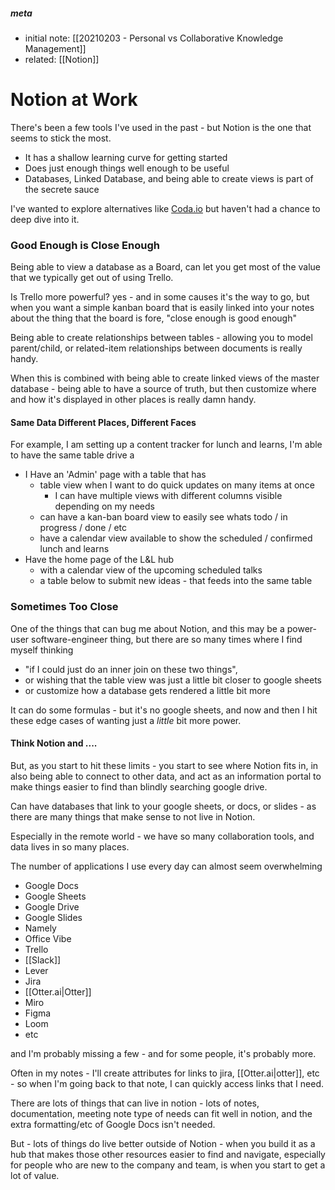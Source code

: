 
##### meta
- initial note: [[20210203 - Personal vs Collaborative Knowledge Management]]
- related: [[Notion]]


# Notion at Work
There's been a few tools I've used in the past - but Notion is the one that seems to stick the most. 

- It has a shallow learning curve for getting started
- Does just enough things well enough to be useful 
- Databases, Linked Database, and being able to create views is part of the secrete sauce 

I've wanted to explore alternatives like [Coda.io](https://coda.io) but haven't had a chance to deep dive into it. 

### Good Enough is Close Enough

Being able to view a database as a Board, can let you get most of the value that we typically get out of using Trello.

Is Trello more powerful? yes - and in some causes it's the way to go, but when you want a simple kanban board that is easily linked into your notes about the thing that the board is fore, "close enough is good enough"

Being able to create relationships between tables - allowing you to model parent/child, or related-item relationships between documents is really handy.

When this is combined with being able to create linked views of the master database - being able to have a source of truth, but then customize where and how it's displayed in other places is really damn handy. 

#### Same Data Different Places, Different Faces 

For example, I am setting up a content tracker for lunch and learns, I'm able to have the same table drive a

- I Have an 'Admin' page with a table that has 
	- table view when I want to do quick updates on many items at once
		- I can have multiple views with different columns visible depending on my needs
	- can have a kan-ban board view to easily see whats todo / in progress / done / etc
	- have a calendar view available to show the scheduled / confirmed lunch and learns
- Have the home page of the L&L hub 
	-  with a calendar view of the upcoming scheduled talks
	-  a table below to submit new ideas - that feeds into the same table



### Sometimes Too Close

One of the things that can bug me about Notion, and this may be a power-user software-engineer thing, but there are so many times where I find myself thinking 

- "if I could just do an inner join on these two things", 
- or wishing that the table view was just a little bit closer to google sheets
- or customize how a database gets rendered a little bit more 

It can do some formulas - but it's no google sheets, and now and then I hit these edge cases of wanting just a _little_ bit more power. 

#### Think Notion and ....

But, as you start to hit these limits - you start to see where Notion fits in, in also being able to connect to other data, and act as an information portal to make things easier to find than blindly searching google drive.

Can have databases that link to your google sheets, or docs, or slides - as there are many things that make sense to not live in Notion. 

Especially in the remote world - we have so many collaboration tools, and data lives in so many places. 

The number of applications I use every day can almost seem overwhelming

- Google Docs
- Google Sheets
- Google Drive
- Google Slides
- Namely
- Office Vibe
- Trello
- [[Slack]]
- Lever 
- Jira
- [[Otter.ai|Otter]]
- Miro
- Figma
- Loom
- etc

and I'm probably missing a few - and for some people, it's probably more. 

Often in my notes - I'll create attributes for links to jira, [[Otter.ai|otter]], etc - so when I'm going back to that note, I can quickly access links that I need.

There are lots of things that can live in notion - lots of notes, documentation, meeting note type of needs can fit well in notion, and the extra formatting/etc of Google Docs isn't needed. 

But - lots of things do live better outside of Notion - when you build it as a hub that makes those other resources easier to find and navigate, especially for people who are new to the company and team, is when you start to get a lot of value.